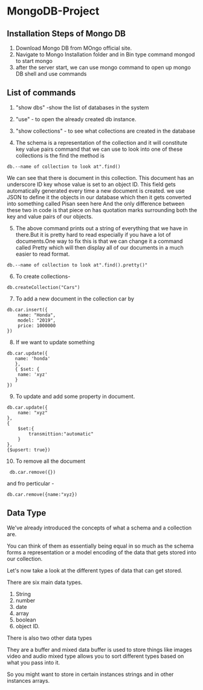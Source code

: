 # MongoDB-Project

## Installation Steps of Mongo DB
 1. Download Mongo DB from MOngo official site.
 2. Navigate to Mongo Installation folder and in Bin type command mongod to start mongo 
 3. after the server start, we can use mongo command to open up mongo DB shell and use commands
 
 ## List of commands
 1. "show dbs" -show the list of databases in the system

 2. "use" - to open the already created db instance.

 3. "show collections" - to see what collections are created in the database

 4. The schema  is a representation of the collection and it will constitute key value pairs command that we can use to look into one of these collections is the find the method is 

 ```
 db.--name of collection to look at".find()
 ```
 We can see that there is document in this collection. This document has an underscore ID key whose value is set to an object ID. This field gets automatically generated every time a new document is created.
 we use JSON to define it the objects in our database which then it gets converted into something called Pisan seen here And the only difference between these two in code is that piece on has quotation marks surrounding both the key and value pairs of our objects.

 5. The above command prints out a string of everything that we have in there.But it is pretty hard to read especially if you have a lot of documents.One way to fix this is that we can change it a command called Pretty which will then display all of our documents in a much easier to read format.

 ```
 db.--name of collection to look at".find().pretty()"
 ```

 6. To create collections- 
 
 ```
 db.createCollection("Cars")
 ```

 7. To add a new document in the collection car by 
 ```
 db.car.insert({
     name: "Honda",
     model: "2019",
     price: 1000000
 }) 
 ```
 8. If we want to update something
 ```
db.car.update({
    name: 'honda'
    },
    { $set: {
     name: 'xyz'
    }
})
```
9. To update and add some property in document.
```
db.car.update({
    name: "xyz"
},
{
    $set:{
        transmittion:"automatic"
    }
},
{$upsert: true})
```
10. To remove all the document 
```
 db.car.remove({})
 ```
  and fro perticular -
  
```
db.car.remove({name:"xyz}) 
```

## Data Type

We've already introduced the concepts of what a schema and a collection are.

You can think of them as essentially being equal in so much as the schema forms a representation or a model encoding of the data that gets stored into our collection.

Let's now take a look at the different types of data that can get stored.

There are six main data types.
1. String
2. number
3. date 
4. array 
5. boolean
6. object ID.



There is also two other data types 

They are a buffer and mixed data buffer is used to store things like images video and audio mixed type allows you to sort different types based on what you pass into it.

So you might want to store in certain instances strings and in other instances arrays.